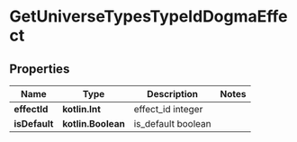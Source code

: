 
# GetUniverseTypesTypeIdDogmaEffect

## Properties
Name | Type | Description | Notes
------------ | ------------- | ------------- | -------------
**effectId** | **kotlin.Int** | effect_id integer | 
**isDefault** | **kotlin.Boolean** | is_default boolean | 



